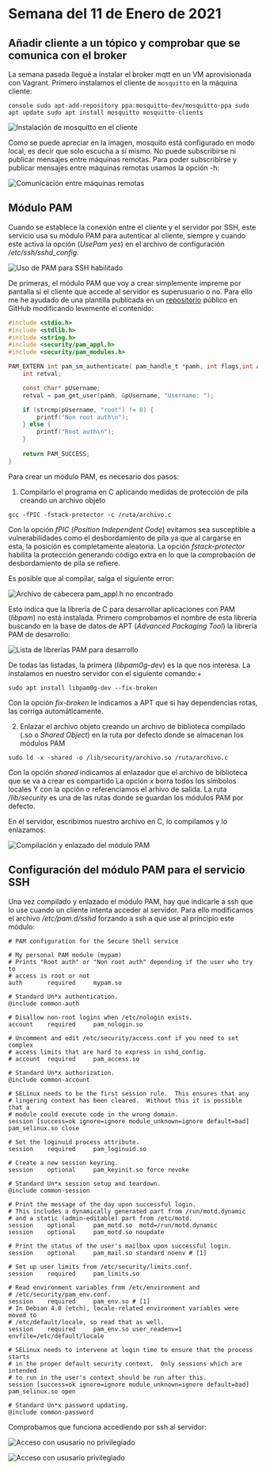 # Semana del 11 de Enero de 2021

## Añadir cliente a un tópico y comprobar que se comunica con el broker

La semana pasada llegué a instalar el broker mqtt en un VM aprovisionada con Vagrant.
Primero instalamos el cliente de `mosquitto` en la máquina cliente:

``console
sudo apt-add-repository ppa:mosquitto-dev/mosquitto-ppa
sudo apt update
sudo apt install mosquitto mosquitto-clients
``

![Instalación de mosquitto en el cliente](../img/install-mosquitto-client.png)

Como se puede apreciar en la imagen, mosquito está configurado en modo local, es decir que solo escucha a sí mismo. No puede subscribirse ni publicar mensajes entre máquinas remotas. Para poder subscribirse 
y publicar mensajes entre máquinas remotas usamos la opción -h:

![Comunicación entre máquinas remotas](../img/pub_remote_message.png)

## Módulo PAM

Cuando se establece la conexión entre el cliente y el servidor por SSH, este servicio usa su
módulo PAM para autenticar al cliente, siempre y cuando este activa la opción (*UsePam yes*) en el
archivo de configuración */etc/ssh/sshd_config*.

![Uso de PAM para SSH habilitado](../img/usepam.png)

De primeras, el módulo PAM que voy a crear simplemente impreme por pantalla si el cliente que
accede al servidor es superusuario o no. Para ello me he ayudado de una plantilla publicada en un 
[repositorio](https://github.com/beatgammit/simple-pam) público en GitHub modificando levemente el 
contenido:

```c
#include <stdio.h>
#include <stdlib.h>
#include <string.h>
#include <security/pam_appl.h>
#include <security/pam_modules.h>

PAM_EXTERN int pam_sm_authenticate( pam_handle_t *pamh, int flags,int argc, const char **argv ) {
	int retval;

	const char* pUsername;
	retval = pam_get_user(pamh, &pUsername, "Username: ");

	if (strcmp(pUsername, "root") != 0) {
		printf("Non root auth\n");
	} else {
		printf("Root auth\n");
	}
	
	return PAM_SUCCESS;
}
```

Para crear un módulo PAM, es necesario dos pasos:

1. Compilarlo el programa en C aplicando medidas de protección de pila creando un archivo objeto

``gcc -fPIC -fstack-protector -c /ruta/archivo.c``

Con la opción *fPIC* (*Position Independent Code*) evitamos sea susceptible a vulnerabilidades como
el desbordamiento de pila ya que al cargarse en esta, la posición es completamente aleatoria.
La opción *fstack-protector* habilita la protección generando código extra en lo que la comprobación
de desbordamiento de pila se refiere.

Es posible que al compilar, salga el siguiente error:

![Archivo de cabecera pam_appl.h no encontrado](../img/gcc-pam-error.png)

Esto indica que la librería de C para desarrollar aplicaciones con PAM (*libpam*) no está instalada.
Primero comprobamos el nombre de esta librería buscando en la base de datos de APT (*Advanced 
Packaging Tool*) la librería PAM de desarrollo:

![Lista de librerías PAM para desarrollo](../img/apt-cache-search-libpam.png)

De todas las listadas, la primera (*libpam0g-dev*) es la que nos interesa. La instalamos en nuestro 
servidor con el siguiente comando:+

``sudo apt install libpam0g-dev --fix-broken`` 

Con la opción *fix-broken* le indicamos a APT que si hay dependencias rotas, las corriga 
automáticamente.


2. Enlazar el archivo objeto creando un archivo de biblioteca compilado (.so o *Shared Object*) en la 
ruta por defecto donde se almacenan los módulos PAM

``sudo ld -x -shared -o /lib/security/archivo.so /ruta/archivo.c``

Con la opción *shared* indicamos al enlazador que el archivo de biblioteca que se va a crear es 
compartido
La opción *x* borra todos los símbolos locales
Y con la opción *o* referenciamos el arhivo de salida. La ruta */lib/security* es una de las rutas 
donde se guardan los módulos PAM por defecto.

En el servidor, escribimos nuestro archivo en C, lo compilamos y lo enlazamos:

![Compilación y enlazado del módulo PAM](../img/compilacion-enlazado.png)

## Configuración del módulo PAM para el servicio SSH

Una vez compilado y enlazado el módulo PAM, hay que indicarle a ssh que lo use cuando un cliente
intenta acceder al servidor. Para ello modificamos el archivo */etc/pam.d/sshd* forzando a ssh
a que use al principio este módulo:

```
# PAM configuration for the Secure Shell service

# My personal PAM module (mypam)
# Prints "Root auth" or "Non root auth" depending if the user who try to
# access is root or not
auth       required     mypam.so 

# Standard Un*x authentication.
@include common-auth

# Disallow non-root logins when /etc/nologin exists.
account    required     pam_nologin.so

# Uncomment and edit /etc/security/access.conf if you need to set complex
# access limits that are hard to express in sshd_config.
# account  required     pam_access.so

# Standard Un*x authorization.
@include common-account

# SELinux needs to be the first session rule.  This ensures that any
# lingering context has been cleared.  Without this it is possible that a
# module could execute code in the wrong domain.
session [success=ok ignore=ignore module_unknown=ignore default=bad]        pam_selinux.so close

# Set the loginuid process attribute.
session    required     pam_loginuid.so

# Create a new session keyring.
session    optional     pam_keyinit.so force revoke

# Standard Un*x session setup and teardown.
@include common-session

# Print the message of the day upon successful login.
# This includes a dynamically generated part from /run/motd.dynamic
# and a static (admin-editable) part from /etc/motd.
session    optional     pam_motd.so  motd=/run/motd.dynamic
session    optional     pam_motd.so noupdate

# Print the status of the user's mailbox upon successful login.
session    optional     pam_mail.so standard noenv # [1]

# Set up user limits from /etc/security/limits.conf.
session    required     pam_limits.so

# Read environment variables from /etc/environment and
# /etc/security/pam_env.conf.
session    required     pam_env.so # [1]
# In Debian 4.0 (etch), locale-related environment variables were moved to
# /etc/default/locale, so read that as well.
session    required     pam_env.so user_readenv=1 envfile=/etc/default/locale

# SELinux needs to intervene at login time to ensure that the process starts
# in the proper default security context.  Only sessions which are intended
# to run in the user's context should be run after this.
session [success=ok ignore=ignore module_unknown=ignore default=bad]        pam_selinux.so open

# Standard Un*x password updating.
@include common-password
```

Comprobamos que funciona accediendo por ssh al servidor:

![Acceso con ususario no privilegiado](../img/check-non-root-auth.png)

![Acceso con ususario privilegiado](../img/check-root-auth.png)
